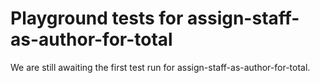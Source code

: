 # Playground tests for assign-staff-as-author-for-total
We are still awaiting the first test run for assign-staff-as-author-for-total.
